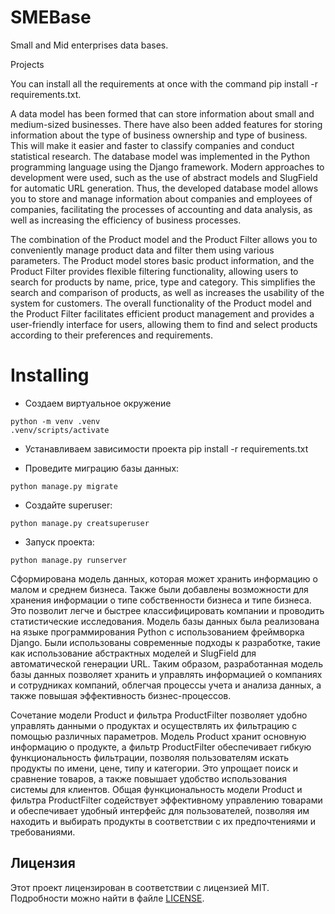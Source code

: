 # SMEBase
Small and Mid enterprises data bases.

Projects

 You can install all the requirements at once with the command pip install -r requirements.txt.

A data model has been formed that can store information about small and medium-sized businesses.
There have also been added features for storing information about the type of business ownership and type of business. This will make it easier and faster to classify companies and conduct statistical research.
The database model was implemented in the Python programming language using the Django framework. Modern approaches to development were used, such as the use of abstract models and SlugField for automatic URL generation.
Thus, the developed database model allows you to store and manage information about companies and employees of companies, facilitating the processes of accounting and data analysis, as well as increasing the efficiency of business processes.

The combination of the Product model and the Product Filter allows you to conveniently manage product data and filter them using various parameters. The Product model stores basic product information, and the Product Filter provides flexible filtering functionality, allowing users to search for products by name, price, type and category. This simplifies the search and comparison of products, as well as increases the usability of the system for customers.
The overall functionality of the Product model and the Product Filter facilitates efficient product management and provides a user-friendly interface for users, allowing them to find and select products according to their preferences and requirements.

# Installing

* Создаем виртуальное окружение
```
python -m venv .venv
.venv/scripts/activate
```

* Устанавливаем зависимости проекта
pip install -r requirements.txt

* Проведите миграцию базы данных:
```
python manage.py migrate
```

* Создайте superuser:
```
python manage.py creatsuperuser
```

* Запуск проекта:
```
python manage.py runserver
```

Сформирована модель данных, которая может хранить информацию о малом и среднем бизнеса.
Также были добавлены возможности для хранения информации о типе собственности бизнеса и типе бизнеса. Это позволит легче и быстрее классифицировать компании и проводить статистические исследования.
Модель базы данных была реализована на языке программирования Python с использованием фреймворка Django. Были использованы современные подходы к разработке, такие как использование абстрактных моделей и SlugField для автоматической генерации URL.
Таким образом, разработанная модель базы данных позволяет хранить и управлять информацией о компаниях и сотрудниках компаний, облегчая процессы учета и анализа данных, а также повышая эффективность бизнес-процессов.

Сочетание модели Product и фильтра ProductFilter позволяет удобно управлять данными о продуктах и осуществлять их фильтрацию с помощью различных параметров. Модель Product хранит основную информацию о продукте, а фильтр ProductFilter обеспечивает гибкую функциональность фильтрации, позволяя пользователям искать продукты по имени, цене, типу и категории. Это упрощает поиск и сравнение товаров, а также повышает удобство использования системы для клиентов.
Общая функциональность модели Product и фильтра ProductFilter содействует эффективному управлению товарами и обеспечивает удобный интерфейс для пользователей, позволяя им находить и выбирать продукты в соответствии с их предпочтениями и требованиями.

## Лицензия
Этот проект лицензирован в соответствии с лицензией MIT. Подробности можно найти в файле [LICENSE](LICENSE).
